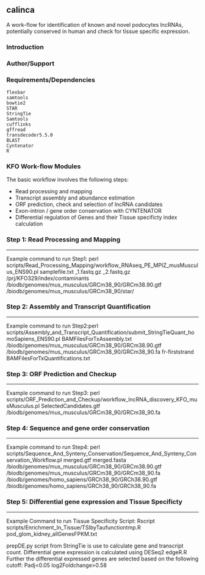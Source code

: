 ## calinca
A work-flow for identification of known and novel podocytes lncRNAs, potentially conserved in human and check for tissue specific expression.

### Introduction


### Author/Support 



### Requirements/Dependencies
~~~~~~~~~~~~~
flexbar
samtools
bowtie2
STAR
StringTie
Samtools
cufflinks
gffread
transdecoder5.5.0
BLAST
Cyntenator
R
~~~~~~~~~~~~~

### KFO Work-flow Modules

The basic workflow involves the following steps:

* Read processing and mapping
* Transcript assembly and abundance estimation
* ORF prediction, check and selection of lncRNA candidates
* Exon-intron / gene order conservation with CYNTENATOR
* Differential regulation of Genes and their Tissue specificty index calculation


### Step 1: Read Processing and Mapping
------------------------------------------------
Example command to run Step1: perl scripts/Read_Processing_Mapping/workflow_RNAseq_PE_MPIZ_musMusculus_ENS90.pl samplefile.txt _1.fastq.gz _2.fastq.gz /prj/KFO329/index/contaminants  /biodb/genomes/mus_musculus/GRCm38_90/GRCm38.90.gtf
 /biodb/genomes/mus_musculus/GRCm38_90/star/


### Step 2: Assembly and Transcript Quantification
------------------------------------------------
Example command to run Step2:perl scripts/Assembly_and_Transcript_Quantification/submit_StringTieQuant_homoSapiens_ENS90.pl BAMFilesForTxAssembly.txt /biodb/genomes/mus_musculus/GRCm38_90/GRCm38.90.gtf /biodb/genomes/mus_musculus/GRCm38_90/GRCm38_90.fa fr-firststrand BAMFilesForTxQuantifications.txt


### Step 3: ORF Prediction and Checkup
------------------------------------------------
Example command to run Step3: perl scripts/ORF_Prediction_and_Checkup/workflow_lncRNA_discovery_KFO_musMusculus.pl SelectedCandidates.gtf  /biodb/genomes/mus_musculus/GRCm38_90/GRCm38_90.fa


### Step 4: Sequence and gene order conservation
------------------------------------------------
Example command to run Step4: perl scripts/Sequence_And_Synteny_Conservation/Sequence_And_Synteny_Conservation_Workflow.pl merged.gtf merged.fasta /biodb/genomes/mus_musculus/GRCm38_90/GRCm38.90.gtf /biodb/genomes/mus_musculus/GRCm38_90/GRCm38_90.fa /biodb/genomes/homo_sapiens/GRCh38_90/GRCh38.90.gtf /biodb/genomes/homo_sapiens/GRCh38_90/GRCh38_90.fa 


### Step 5: Differential gene expression and Tissue Specificty
------------------------------------------------

Example Command to run Tissue Specificity Script:  Rscript scripts/Enrichment_In_Tissue/TSIbyTaufunctiontmp.R pod_glom_kidney_allGenesFPKM.txt

prepDE.py script from StringTie is use to calculate gene and transcript count.
Differential gene expression is calculated using DESeq2 
edgeR.R 
Further the differential expressed genes are selected based on the following cutoff:
Padj<0.05
log2Foldchange>0.58
